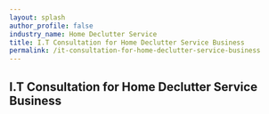 ```yaml
---
layout: splash 
author_profile: false 
industry_name: Home Declutter Service
title: I.T Consultation for Home Declutter Service Business
permalink: /it-consultation-for-home-declutter-service-business
---
```


## I.T Consultation for Home Declutter Service Business